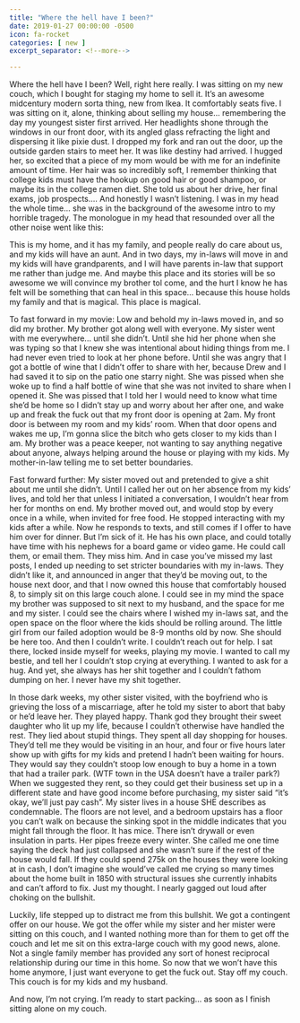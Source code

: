 ```yaml
---
title: "Where the hell have I been?"
date: 2019-01-27 00:00:00 -0500
icon: fa-rocket
categories: [ new ]
excerpt_separator: <!--more-->

---
```


Where the hell have I been? Well, right here really. I was sitting on my new couch, which I bought for staging my home to sell it.  It’s an awesome midcentury modern sorta thing, new from Ikea. It comfortably seats<!--more--> five.  I was sitting on it, alone, thinking about selling my house... remembering the day my youngest sister first arrived.  Her headlights shone through the windows in our front door, with its angled glass refracting the light and dispersing it like pixie dust. I dropped my fork and ran out the door, up the outside garden stairs to meet her.  It was like destiny had arrived.  I hugged her, so excited that a piece of my mom would be with me for an indefinite amount of time.  Her hair was so incredibly soft, I remember thinking that college kids must have the hookup on good hair or good shampoo, or maybe its in the college ramen diet.   She told us about her drive, her final exams, job prospects.... And honestly I wasn’t listening.  I was in my head the whole time... she was in the background of the awesome intro to my horrible tragedy.  The monologue in my head that resounded over all the other noise went like this:

This is my home, and it has my family, and people really do care about us, and my kids will have an aunt.  And in two days, my in-laws will move in and my kids will have grandparents, and I will have parents in-law that support me rather than judge me.  And maybe this place and its stories will be so awesome we will convince my brother tol come, and the hurt I know he has felt will be something that can heal in this space... because this house holds my family and that is magical.  This place is magical.

To fast forward in my movie: Low and behold my in-laws moved in, and so did my brother.  My brother got along well with everyone.  My sister went with me everywhere... until she didn’t.  Until she hid her phone when she was typing so that I knew she was intentional about hiding things from me. I had never even tried to look at her phone before.  Until she was angry that I got a bottle of wine that I didn’t offer to share with her, because Drew and I had saved it to sip on the patio one starry night.  She was pissed when she woke up to find a half bottle of wine that she was not invited to share when I opened it.  She was pissed that I told her I would need to know what time she’d be home so I didn’t stay up and worry about her after one, and wake up and freak the fuck out that my front door is opening at 2am. My front door is between my room and my kids’ room. When that door opens and wakes me up, I’m gonna slice the bitch who gets closer to my kids than I am.  My brother was a peace keeper, not wanting to say anything negative about anyone, always helping around the house or playing with my kids.  My mother-in-law telling me to set better boundaries.

Fast forward further: My sister moved out and pretended to give a shit about me until she didn’t.  Until I called her out on her absence from my kids’ lives, and told her that unless I initiated a conversation, I wouldn’t hear from her for months on end.  My brother moved out, and would stop by every once in a while, when invited for free food. He stopped interacting with my kids after a while.  Now he responds to texts, and still comes if I offer to have him over for dinner.  But I’m sick of it. He has his own place, and could totally have time with his nephews for a board game or video game. He could call them, or email them.  They miss him. And in case you’ve missed my last posts, I ended up needing to set stricter boundaries with my in-laws.  They didn’t like it, and announced in anger that they’d be moving out, to the house next door, and that I now owned this house that comfortably housed 8, to simply sit on this large couch alone.   I could see in my mind the space my brother was supposed to sit next to my husband, and the space for me and my sister.  I could see the chairs where I wished my in-laws sat, and the open space on the floor where the kids should be rolling around.  The little girl from our failed adoption would be 8-9 months old by now.  She should be here too.  And then I couldn’t write.  I couldn’t reach out for help.  I sat there, locked inside myself for weeks, playing my movie.  I wanted to call my bestie, and tell her I couldn’t stop crying at everything.  I wanted to ask for a hug.  And yet, she always has her shit together and I couldn’t fathom dumping on her. I never have my shit together.



In those dark weeks, my other sister visited, with the boyfriend who is grieving the loss of a miscarriage, after he told my sister to abort that baby or he’d leave her.  They played happy. Thank god they brought their sweet daughter who lit up my life, because I couldn’t otherwise have handled the rest.  They lied about stupid things. They spent all day shopping for houses. They’d tell me they would be visiting in an hour, and four or five hours later show up with gifts for my kids and pretend I hadn’t been waiting for hours. They would say they couldn’t stoop low enough to buy a home in a town that had a trailer park. (WTF town in the USA doesn’t have a trailer park?)  When we suggested they rent, so they could get their business set up in a different state and have good income before purchasing, my sister said “it’s okay, we’ll just pay cash”.  My sister lives in a house SHE describes as condemnable.  The floors are not level, and a bedroom upstairs has a floor you can’t walk on because the sinking spot in the middle indicates that you might fall through the floor.  It has mice.  There isn’t drywall or even insulation in parts. Her pipes freeze every winter. She called me one time saying the deck had just collapsed and she wasn’t sure if the rest of the house would fall. If they could spend 275k on the houses they were looking at in cash, I don’t imagine she would’ve called me crying so many times about the home built in 1850 with structural issues she currently inhabits and can’t afford to fix.  Just my thought. I nearly gagged out loud after choking on the bullshit.



Luckily, life stepped up to distract me from this bullshit.  We got a contingent offer on our house. We got the offer while my sister and her mister were sitting on this couch, and I wanted nothing more than for them to get off the couch and let me sit on this extra-large couch with my good news, alone.  Not a single family member has provided any sort of honest reciprocal relationship during our time in this home.  So now that we won’t have this home anymore, I just want everyone to get the fuck out.  Stay off my couch.  This couch is for my kids and my husband.



And now, I’m not crying.  I’m ready to start packing... as soon as I finish sitting alone on my couch.
